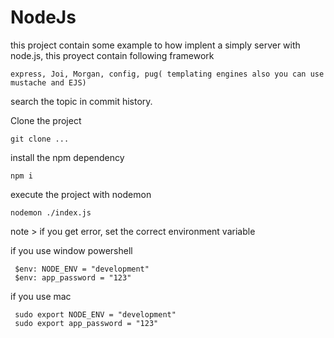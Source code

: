 # NodeJs


this project contain some example to how implent a simply server with node.js, this proyect contain following framework 
  
    express, Joi, Morgan, config, pug( templating engines also you can use mustache and EJS) 
    
search the topic in commit history.


Clone the project
  
    git clone ...

install the npm dependency
  
    npm i

execute the project with nodemon
    
    nodemon ./index.js
 
 note > if you get error, set the correct environment variable
 
 if you use window powershell
    
     $env: NODE_ENV = "development"
     $env: app_password = "123"
 
 if you use mac
      
     sudo export NODE_ENV = "development"
     sudo export app_password = "123"
  
